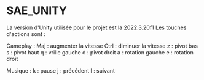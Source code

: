 # SAE_UNITY
La version d'Unity utilisée pour le projet est la 2022.3.20f1
Les touches d'actions sont :

Gameplay :
Maj : augmenter la vitesse
Ctrl : diminuer la vitesse
z : pivot bas
s : pivot haut
q : vrille gauche
d : pivot droit
a : rotation gauche
e : rotation droit

Musique :
k : pause
j : précédent
l : suivant


